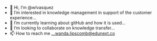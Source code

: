 - 👋 Hi, I’m @wlvasquez
- 👀 I’m interested in knowledge management in support of the customer experience...
- 🌱 I’m currently learning about gitHub and how it is used...
- 💞️ I’m looking to collaborate on knowledge transfer...
- 📫 How to reach me ...wanda.lipscomb@edunext.co

<!---
wlvasquez/wlvasquez is a ✨ special ✨ repository because its `README.md` (this file) appears on your GitHub profile.
You can click the Preview link to take a look at your changes.
--->
